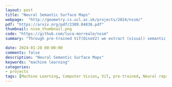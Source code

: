 ```yaml
---
layout: post
title: "Neural Semantic Surface Maps"
webpage:  "http://geometry.cs.ucl.ac.uk/projects/2024/nssm/"
pdf: "https://arxiv.org/pdf/2309.04836.pdf"
thumbnail: nssm_thumbnail.png
code: "https://github.com/luca-morreale/nssm"
summary: "Through pre-trained ViT(DinoV2) we extract (visual) semantic correspondences to optimize inter-surface mapping."

date: 2024-01-28 00:00:00
comments: false
description: "Neural Semantic Surface Maps"
keywords: "machine learning"
categories:
- projects
tags: [Machine Learning, Computer Vision, ViT, pre-trained, Neural representation, Shape correspondence, Shape analysis] # add tag
---
```


